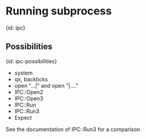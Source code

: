# Running subprocess
{id: ipc}





## Possibilities
{id: ipc-possibilities}

* system
* qx, backticks
* open "...|" and open "|...."
* IPC::Open2
* IPC::Open3
* IPC::Run
* IPC::Run3
* Expect



See the documentation of IPC::Run3 for a comparison






